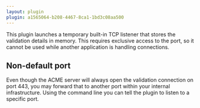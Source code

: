 ```yaml
---
layout: plugin
plugin: a1565064-b208-4467-8ca1-1bd3c08aa500
---
```

This plugin launches a temporary built-in TCP listener that stores the validation details in memory. This requires exclusive access to the port, so it cannot be used while another application is handling connections.

## Non-default port
Even though the ACME server will always open the validation connection on port 443, you may forward that to another port within your internal 
infrastructure. Using the command line you can tell the plugin to listen to a specific port.
